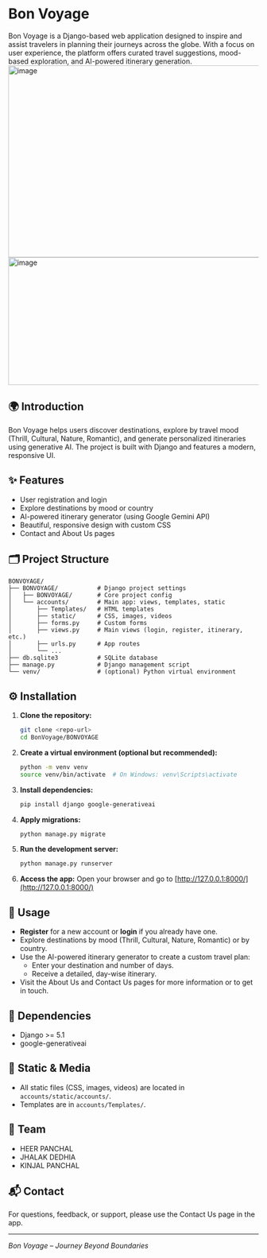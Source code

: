# Bon Voyage

Bon Voyage is a Django-based web application designed to inspire and assist travelers in planning their journeys across the globe. With a focus on user experience, the platform offers curated travel suggestions, mood-based exploration, and AI-powered itinerary generation.
<img width="704" height="386" alt="image" src="https://github.com/user-attachments/assets/01f6d09a-8f2e-4f0d-96de-67cea8990c10" />  
 <img width="829" height="257" alt="image" src="https://github.com/user-attachments/assets/69cc0d2b-65d5-4489-b573-a9112c608c4b" />

## 🌍 Introduction
Bon Voyage helps users discover destinations, explore by travel mood (Thrill, Cultural, Nature, Romantic), and generate personalized itineraries using generative AI. The project is built with Django and features a modern, responsive UI.

## ✨ Features
- User registration and login
- Explore destinations by mood or country
- AI-powered itinerary generator (using Google Gemini API)
- Beautiful, responsive design with custom CSS
- Contact and About Us pages

## 🗂️ Project Structure
```
BONVOYAGE/
├── BONVOYAGE/           # Django project settings
│   ├── BONVOYAGE/       # Core project config
│   └── accounts/        # Main app: views, templates, static
│       ├── Templates/   # HTML templates
│       ├── static/      # CSS, images, videos
│       ├── forms.py     # Custom forms
│       ├── views.py     # Main views (login, register, itinerary, etc.)
│       ├── urls.py      # App routes
│       └── ...
├── db.sqlite3           # SQLite database
├── manage.py            # Django management script
└── venv/                # (optional) Python virtual environment
```

## ⚙️ Installation
1. **Clone the repository:**
   ```bash
   git clone <repo-url>
   cd BonVoyage/BONVOYAGE
   ```
2. **Create a virtual environment (optional but recommended):**
   ```bash
   python -m venv venv
   source venv/bin/activate  # On Windows: venv\Scripts\activate
   ```
3. **Install dependencies:**
   ```bash
   pip install django google-generativeai
   ```
4. **Apply migrations:**
   ```bash
   python manage.py migrate
   ```
5. **Run the development server:**
   ```bash
   python manage.py runserver
   ```
6. **Access the app:**
   Open your browser and go to [http://127.0.0.1:8000/](http://127.0.0.1:8000/)

## 🚀 Usage
- **Register** for a new account or **login** if you already have one.
- Explore destinations by mood (Thrill, Cultural, Nature, Romantic) or by country.
- Use the AI-powered itinerary generator to create a custom travel plan:
  - Enter your destination and number of days.
  - Receive a detailed, day-wise itinerary.
- Visit the About Us and Contact Us pages for more information or to get in touch.

## 🧩 Dependencies
- Django >= 5.1
- google-generativeai

## 📁 Static & Media
- All static files (CSS, images, videos) are located in `accounts/static/accounts/`.
- Templates are in `accounts/Templates/`.

## 👥 Team
- HEER PANCHAL
- JHALAK DEDHIA
- KINJAL PANCHAL

## 📬 Contact
For questions, feedback, or support, please use the Contact Us page in the app.

---
*Bon Voyage – Journey Beyond Boundaries* 
